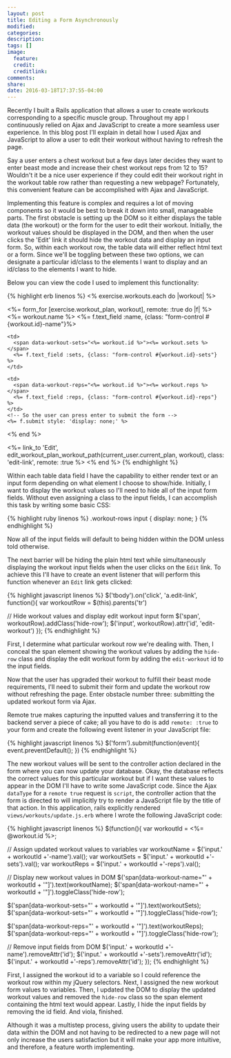 ```yaml
---
layout: post
title: Editing a Form Asynchronously
modified:
categories:
description:
tags: []
image:
  feature:
  credit:
  creditlink:
comments:
share:
date: 2016-03-18T17:37:55-04:00
---
```


Recently I built a Rails application that allows a user to create workouts corresponding to a specific muscle group. Throughout my app I continuously relied on Ajax and JavaScript to create a more seamless user experience. In this blog post I'll explain in detail how I used Ajax and JavaScript to allow a user to edit their workout without having to refresh the page.

Say a user enters a chest workout but a few days later decides they want to enter beast mode and increase their chest workout reps from 12 to 15? Wouldn't it be a nice user experience if they could edit their workout right in the workout table row rather than requesting a new webpage? Fortunately, this convenient feature can be accomplished with Ajax and JavaScript.

Implementing this feature is complex and requires a lot of moving components so it would be best to break it down into small, manageable parts. The first obstacle is setting up the DOM so it either displays the table data (the workout) or the form for the user to edit their workout. Initially, the workout values should be displayed in the DOM, and then when the user clicks the 'Edit' link it should hide the workout data and display an input form. So, within each workout row, the table data will either reflect html text or a form. Since we'll be toggling between these two options, we can designate a particular id/class to the elements I want to display and an id/class to the elements I want to hide.

Below you can view the code I used to implement this functionality:

{% highlight erb linenos %}
<% exercise.workouts.each do |workout| %>
  <!-- Workout row -->
  <tr class="workout-rows" data-muscle-group-id="<%= exercise.muscle_group.id %>" data-workout-id="<%= workout.id %>">

  <%= form_for [exercise.workout_plan, workout], remote: :true do |f| %>
    <!-- Either display the html text or the form input -->
    <td>
      <span data-workout-name="<%= workout.id %>"><%= workout.name %></span>
      <%= f.text_field :name, {class: "form-control #{workout.id}-name"}%>
    </td>

    <td>
      <span data-workout-sets="<%= workout.id %>"><%= workout.sets %></span>
      <%= f.text_field :sets, {class: "form-control #{workout.id}-sets"} %>
    </td>

    <td>
      <span data-workout-reps="<%= workout.id %>"><%= workout.reps %></span>
      <%= f.text_field :reps, {class: "form-control #{workout.id}-reps"} %>
    </td>
    <!-- So the user can press enter to submit the form -->
    <%= f.submit style: 'display: none;' %>
  <% end %>

  <td><%= link_to 'Edit', edit_workout_plan_workout_path(current_user.current_plan,
  workout), class: 'edit-link', remote: :true %></td>
<% end %>
{% endhighlight %}

Within each table data field I have the capability to either render text or an input form depending on what element I choose to show/hide. Initially, I want to display the workout values so I'll need to hide all of the input form fields. Without even assigning a class to the input fields, I can accomplish this task by writing some basic CSS:

{% highlight ruby linenos %}
.workout-rows input {
  display: none;
}
{% endhighlight %}

Now all of the input fields will default to being hidden within the DOM unless told otherwise.

The next barrier will be hiding the plain html text while simultaneously displaying the workout input fields when the user clicks on the `Edit` link. To achieve this I'll have to create an event listener that will perform this function whenever an `Edit` link gets clicked:

{% highlight javascript linenos %}
$('tbody').on('click', 'a.edit-link', function(){
  var workoutRow = $(this).parents('tr')

  // Hide workout values and display edit workout input form
  $('span', workoutRow).addClass('hide-row');
  $('input', workoutRow).attr('id', 'edit-workout')
});
{% endhighlight %}

First, I determine what particular workout row we're dealing with. Then, I conceal the span element showing the workout values by adding the `hide-row` class and display the edit workout form by adding the `edit-workout` id to the input fields.

Now that the user has upgraded their workout to fulfill their beast mode requirements, I'll need to submit their form and update the workout row without refreshing the page. Enter obstacle number three: submitting the updated workout form via Ajax.

Remote true makes capturing the inputted values and transferring it to the backend server a piece of cake; all you have to do is add `remote: :true` to your form and create the following event listener in your JavaScript file:

{% highlight javascript linenos %}
$('form').submit(function(event){
  event.preventDefault();
})
{% endhighlight %}

The new workout values will be sent to the controller action declared in the form where you can now update your database. Okay, the database reflects the correct values for this particular workout but if I want these values to appear in the DOM I'll have to write some JavaScript code. Since the Ajax `dataType` for a `remote true` request is `script`, the controller action that the form is directed to will implicitly try to render a JavaScript file by the title of that action. In this application, rails explicitly rendered `views/workouts/update.js.erb` where I wrote the following JavaScript code:

{% highlight javascript linenos %}
$(function(){
  var workoutId = <%= @workout.id %>;

  // Assign updated workout values to variables
  var workoutName = $('input.' + workoutId +'-name').val();
  var workoutSets = $('input.' + workoutId +'-sets').val();
  var workoutReps = $('input.' + workoutId +'-reps').val();

  // Display new workout values in DOM
  $('span[data-workout-name="' + workoutId + '"]').text(workoutName);
  $('span[data-workout-name="' + workoutId + '"]').toggleClass('hide-row');

  $('span[data-workout-sets="' + workoutId + '"]').text(workoutSets);
  $('span[data-workout-sets="' + workoutId + '"]').toggleClass('hide-row');

  $('span[data-workout-reps="' + workoutId + '"]').text(workoutReps);
  $('span[data-workout-reps="' + workoutId + '"]').toggleClass('hide-row');

  // Remove input fields from DOM
  $('input.' + workoutId +'-name').removeAttr('id');
  $('input.' + workoutId +'-sets').removeAttr('id');
  $('input.' + workoutId +'-reps').removeAttr('id');
});
{% endhighlight %}

First, I assigned the workout id to a variable so I could reference the workout row within my jQuery selectors. Next, I assigned the new workout form values to variables. Then, I updated the DOM to display the updated workout values and removed the `hide-row` class so the span element containing the html text would appear. Lastly, I hide the input fields by removing the id field. And viola, finished.

Although it was a multistep process, giving users the ability to update their data within the DOM and not having to be redirected to a new page will not only increase the users satisfaction but it will make your app more intuitive, and therefore, a feature worth implementing.
